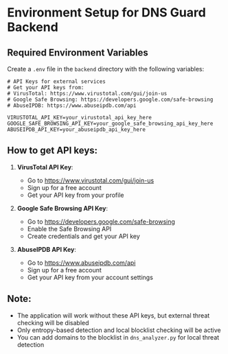 # Environment Setup for DNS Guard Backend

## Required Environment Variables

Create a `.env` file in the `backend` directory with the following variables:

```env
# API Keys for external services
# Get your API keys from:
# VirusTotal: https://www.virustotal.com/gui/join-us
# Google Safe Browsing: https://developers.google.com/safe-browsing
# AbuseIPDB: https://www.abuseipdb.com/api

VIRUSTOTAL_API_KEY=your_virustotal_api_key_here
GOOGLE_SAFE_BROWSING_API_KEY=your_google_safe_browsing_api_key_here
ABUSEIPDB_API_KEY=your_abuseipdb_api_key_here
```

## How to get API keys:

1. **VirusTotal API Key**: 
   - Go to https://www.virustotal.com/gui/join-us
   - Sign up for a free account
   - Get your API key from your profile

2. **Google Safe Browsing API Key**:
   - Go to https://developers.google.com/safe-browsing
   - Enable the Safe Browsing API
   - Create credentials and get your API key

3. **AbuseIPDB API Key**:
   - Go to https://www.abuseipdb.com/api
   - Sign up for a free account
   - Get your API key from your account settings

## Note:
- The application will work without these API keys, but external threat checking will be disabled
- Only entropy-based detection and local blocklist checking will be active
- You can add domains to the blocklist in `dns_analyzer.py` for local threat detection
